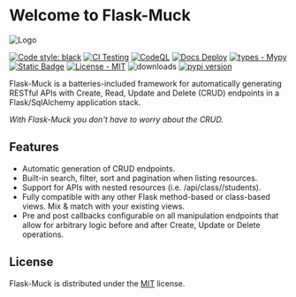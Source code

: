 # Welcome to Flask-Muck
![Logo](img/logo.png)

[![Code style: black](https://img.shields.io/badge/code%20style-black-000000.svg)](https://github.com/psf/black)
[![CI Testing](https://github.com/dtiesling/flask-muck/actions/workflows/test.yml/badge.svg?branch=main)](https://github.com/dtiesling/flask-muck/actions/workflows/test.yml)
[![CodeQL](https://github.com/dtiesling/flask-muck/actions/workflows/github-code-scanning/codeql/badge.svg)](https://github.com/dtiesling/flask-muck/actions/workflows/github-code-scanning/codeql)
[![Docs Deploy](https://github.com/dtiesling/flask-muck/actions/workflows/docs.yml/badge.svg)](https://github.com/dtiesling/flask-muck/actions/workflows/docs.yml)
[![types - Mypy](https://img.shields.io/badge/types-Mypy-blue.svg)](https://github.com/python/mypy)
[![Static Badge](https://img.shields.io/badge/Flask-v2%20%7C%20v3-red)](https://flask.palletsprojects.com/en/3.0.x/)
[![License - MIT](https://img.shields.io/badge/license-MIT-9400d3.svg)](https://spdx.org/licenses/)
![downloads](https://img.shields.io/pypi/dm/flask-muck)
[![pypi version](https://img.shields.io/pypi/v/flask-muck)](https://pypi.org/project/Flask-Muck/)

Flask-Muck is a batteries-included framework for automatically generating RESTful APIs with Create, Read, 
Update and Delete (CRUD) endpoints in a Flask/SqlAlchemy application stack. 

*With Flask-Muck you don't have to worry about the CRUD.*

## Features
- Automatic generation of CRUD endpoints.
- Built-in search, filter, sort and pagination when listing resources.
- Support for APIs with nested resources (i.e. /api/class/<ID>/students).
- Fully compatible with any other Flask method-based or class-based views. Mix & match with your existing views.
- Pre and post callbacks configurable on all manipulation endpoints that allow for arbitrary logic before and after Create, Update or Delete operations.

## License
Flask-Muck is distributed under the [MIT](https://spdx.org/licenses/MIT.html) license.

